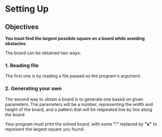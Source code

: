 # Setting Up

## Objectives
**You must find the largest possible square on a board while avoiding obstacles.**

The board can be obtained two ways:
### 1. Reading file
The first one is by reading a file passed as the program's argument.

### 2. Generating your own
The second way to obtain a board is to generate one based on given parameters. The parameters will be a number, representing the width and height of the board, and a pattern that will be reapeated line by line along the board.

Your program must print the solved board, with some **"."** replaced by **"x"** to represent the largest square you found.
